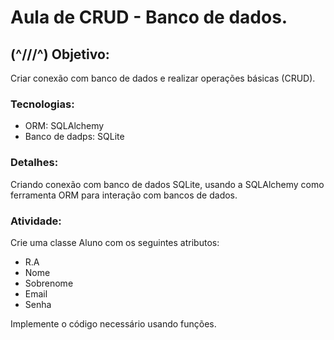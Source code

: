 # Aula de CRUD - Banco de dados.

## (^///^) Objetivo:
Criar conexão com banco de dados e realizar operações básicas (CRUD).

### Tecnologias:
- ORM: SQLAlchemy
- Banco de dadps: SQLite

### Detalhes:
Criando conexão com banco de dados SQLite, usando a SQLAlchemy como ferramenta
ORM para interação com bancos de dados.

### Atividade:
Crie uma classe Aluno com os seguintes atributos:
- R.A
- Nome
- Sobrenome
- Email
- Senha

Implemente o código necessário usando funções.